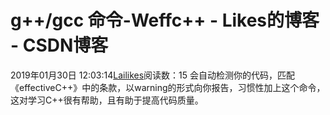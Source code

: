 # g++/gcc 命令-Weffc++ - Likes的博客 - CSDN博客
2019年01月30日 12:03:14[Lailikes](https://me.csdn.net/songchuwang1868)阅读数：15
会自动检测你的代码，匹配《effectiveC++》中的条款，以warning的形式向你报告，习惯性加上这个命令，这对学习C++很有帮助，且有助于提高代码质量。
